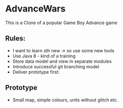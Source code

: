 # AdvanceWars
This is a Clone of a popular Game Boy Advance game

## Rules:
- I want to learn sth new -> so use some new tools
- Use Java 8 - kind of a training
- Store data model and view in separate modules
- Introduce successful git branching model
- Deliver prototype first:

## Prototype
- Small map, simple colours, units without glitch etc.

